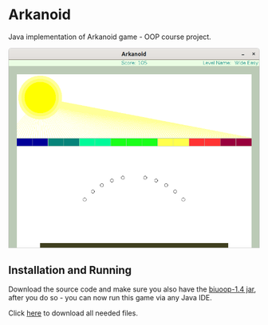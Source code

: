 # Arkanoid

Java implementation of Arkanoid game - OOP course project.

![](https://github.com/bartawil/Arkanoid/blob/master/Arkanoid.png)

## Installation and Running
Download the source code and make sure you also have the [biuoop-1.4 jar](https://github.com/bartawil/Arkanoid/raw/master/biuoop-1.4.jar), after you do so - you can now run this game via any Java IDE.

Click [here](https://github.com/bartawil/Arkanoid/archive/master.zip) to download all needed files.
